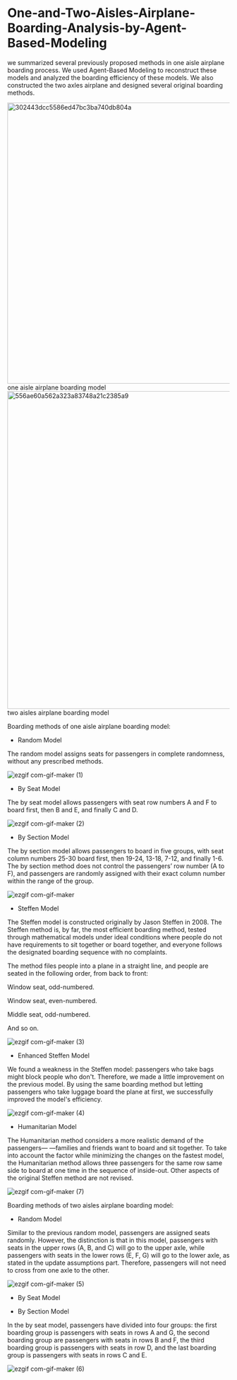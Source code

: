 # One-and-Two-Aisles-Airplane-Boarding-Analysis-by-Agent-Based-Modeling
 we summarized several previously proposed methods in one aisle airplane boarding process. We used  Agent-Based Modeling to reconstruct these models and analyzed the boarding  efficiency of these models. We also constructed the two axles airplane and designed several original boarding methods.

<img width="636" alt="302443dcc5586ed47bc3ba740db804a" src="https://user-images.githubusercontent.com/115446996/194825261-bd9700a0-b552-4ab8-80f3-fadf6f52d972.png">
one aisle airplane boarding model

<img width="719" alt="556ae60a562a323a83748a21c2385a9" src="https://user-images.githubusercontent.com/115446996/194824727-922a8e55-855c-46f9-a6ff-53b38a8675a1.png">
two aisles airplane boarding model

Boarding methods of one aisle airplane boarding model:

- Random Model

The random model assigns seats for passengers in complete randomness, without any prescribed methods.

![ezgif com-gif-maker (1)](https://user-images.githubusercontent.com/92247623/194847327-d88990e1-e4ee-4ce0-b59b-d3527ba91a2c.gif)

- By Seat Model

The by seat model allows passengers with seat row numbers A and F to board first, then B and E, and finally C and D.

![ezgif com-gif-maker (2)](https://user-images.githubusercontent.com/92247623/194857541-0f7ccbb0-cb24-488e-9d2e-715a1e3c3b15.gif)


- By Section Model

The by section model allows passengers to board in five groups, with seat column numbers 25-30 board first, then 19-24, 13-18, 7-12, and finally 1-6.
The by section method does not control the passengers’ row number (A to F), and passengers are randomly assigned with their exact column number within the range of the group.

![ezgif com-gif-maker](https://user-images.githubusercontent.com/92247623/194842797-f81d7c10-a157-4388-a0c1-25e15d616592.gif)

- Steffen Model

The Steffen model is constructed originally by Jason Steffen in 2008. The Steffen method is, by far, the most efficient boarding method, tested through mathematical models under ideal conditions where people do not have requirements to sit together or board together, and everyone follows the designated boarding sequence with no complaints.

The method files people into a plane in a straight line, and people are seated in the following order, from back to front:

Window seat, odd-numbered. 

Window seat, even-numbered. 

Middle seat, odd-numbered. 

And so on.

![ezgif com-gif-maker (3)](https://user-images.githubusercontent.com/92247623/194858058-4f067665-47f2-4960-8d46-f246cc6e74b3.gif)

- Enhanced Steffen Model

We found a weakness in the Steffen model: passengers who take bags might block people who don't. Therefore, we made a little improvement on the previous model. By using the same boarding method but letting passengers who take luggage board the plane at first, we successfully improved the model's efficiency.

![ezgif com-gif-maker (4)](https://user-images.githubusercontent.com/92247623/194858024-d85af13c-7d18-42d4-946b-0ccd0403ff3f.gif)

- Humanitarian Model

The Humanitarian method considers a more realistic demand of the passengers— —families and friends want to board and sit together. To take into account the factor while minimizing the changes on the fastest model, the Humanitarian method allows three passengers for the same row same side to board at one time in the sequence of inside-out. Other aspects of the original Steffen method are not revised.

![ezgif com-gif-maker (7)](https://user-images.githubusercontent.com/92247623/194857957-7e1459f2-9b59-4d93-8576-da1cf6c4d22d.gif)


Boarding methods of two aisles airplane boarding model:

- Random Model

Similar to the previous random model, passengers are assigned seats randomly. However, the distinction is that in this model, passengers with seats in the upper rows (A, B, and C) will go to the upper axle, while passengers with seats in the lower rows (E, F, G) will go to the lower axle, as stated in the update assumptions part. Therefore, passengers will not need to cross from one axle to the other.

![ezgif com-gif-maker (5)](https://user-images.githubusercontent.com/92247623/194858329-6c395c99-063b-4261-a3fc-5b7409af36fa.gif)

- By Seat Model



- By Section Model

In the by seat model, passengers have divided into four groups: the first boarding group is passengers with seats in rows A and G, the second boarding group are passengers with seats in rows B and F, the third boarding group is passengers with seats in row D, and the last boarding group is passengers with seats in rows C and E.

![ezgif com-gif-maker (6)](https://user-images.githubusercontent.com/92247623/194857784-72e9a222-e2d5-4a99-ba9d-900169add06a.gif)


 
